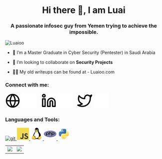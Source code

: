 <h1 align="center">Hi there 👋, I am Luai </h1>
<h3 align="center">A passionate infosec guy from Yemen trying to achieve the impossible.</h3>

<p align="left"> 
<img src="https://komarev.com/ghpvc/?username=Luaioo&label=Profile%20views&color=0e75b6&style=flat" alt="Luaioo" /> 
</p>

- 🔭 I’m a Master Graduate in Cyber Security (Pentester) in Saudi Arabia

- 👯 I’m looking to collaborate on **Security Projects**

- 👨‍💻 My old writeups can be found at - Luaioo.com




### Connect with me:

[![website](./img/globe-light.svg)](https://Luaioo.com#gh-light-mode-only)
[![website](./img/globe-dark.svg)](https://Luaioo.com#gh-dark-mode-only)
&nbsp;&nbsp;
[![website](./img/linkedin-light.svg)](https://linkedin.com/in/Luaioo#gh-light-mode-only)
[![website](./img/linkedin-dark.svg)](https://linkedin.com/in/Luaioo#gh-dark-mode-only)
&nbsp;&nbsp;
[![website](./img/twitter-light.svg)](https://twitter.com/Gax0x65#gh-light-mode-only)
[![website](./img/twitter-dark.svg)](https://twitter.com/Gax0x65#gh-dark-mode-only)


### Languages and Tools:
<p align="left"> 
  
<a href="https://git-scm.com/" target="_blank" rel="noreferrer"> 
<img src="https://www.vectorlogo.zone/logos/git-scm/git-scm-icon.svg" alt="git" width="40" height="40"/> 
</a> 
  
<a href="https://developer.mozilla.org/en-US/docs/Web/JavaScript" target="_blank" rel="noreferrer"> 
<img src="https://raw.githubusercontent.com/devicons/devicon/master/icons/javascript/javascript-original.svg" alt="javascript" width="40" height="40"/> 
</a> 

<a href="https://www.linux.org/" target="_blank" rel="noreferrer"> 
<img src="https://raw.githubusercontent.com/devicons/devicon/master/icons/linux/linux-original.svg" alt="linux" width="40" height="40"/> 
</a> 

  
 <a href="https://www.php.net" target="_blank" rel="noreferrer"> 
 <img src="https://raw.githubusercontent.com/devicons/devicon/master/icons/php/php-original.svg" alt="php" width="40" height="40"/> 
 </a> 
  
<a href="https://www.python.org" target="_blank" rel="noreferrer"> 
<img src="https://raw.githubusercontent.com/devicons/devicon/master/icons/python/python-original.svg" alt="python" width="40" height="40"/> 
</a> 
</p>

<p>
<a href="https://github.com/Luaioo">
  <table>
    <tr>
      <td>
  <img height="180em" src="https://github-readme-stats.vercel.app/api?username=Luaioo&show_icons=true&theme=radical" />
      </td>
      <td>
  <img height="180em" src="https://github-readme-stats-eight-theta.vercel.app/api/top-langs/?username=Luaioo&theme=radical&layout=compact&exclude_lang=java+r" />
      </td>
    </tr>
  </table>
</a>
</p>



